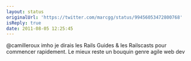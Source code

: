 ```yaml
---
layout: status
originalUrl: 'https://twitter.com/marcgg/status/99456053472800768'
isReply: true
date: 2011-08-05 12:25:45
---
```


@camilleroux imho je dirais les Rails Guides & les Railscasts pour commencer rapidement. Le mieux reste un bouquin genre agile web dev
